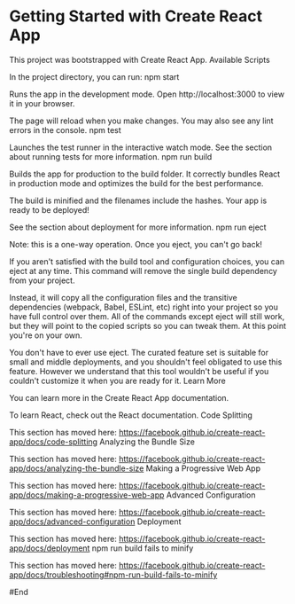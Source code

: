 # Getting Started with Create React App

This project was bootstrapped with Create React App.
Available Scripts

In the project directory, you can run:
npm start

Runs the app in the development mode.
Open http://localhost:3000 to view it in your browser.

The page will reload when you make changes.
You may also see any lint errors in the console.
npm test

Launches the test runner in the interactive watch mode.
See the section about running tests for more information.
npm run build

Builds the app for production to the build folder.
It correctly bundles React in production mode and optimizes the build for the best performance.

The build is minified and the filenames include the hashes.
Your app is ready to be deployed!

See the section about deployment for more information.
npm run eject

Note: this is a one-way operation. Once you eject, you can't go back!

If you aren't satisfied with the build tool and configuration choices, you can eject at any time. This command will remove the single build dependency from your project.

Instead, it will copy all the configuration files and the transitive dependencies (webpack, Babel, ESLint, etc) right into your project so you have full control over them. All of the commands except eject will still work, but they will point to the copied scripts so you can tweak them. At this point you're on your own.

You don't have to ever use eject. The curated feature set is suitable for small and middle deployments, and you shouldn't feel obligated to use this feature. However we understand that this tool wouldn't be useful if you couldn't customize it when you are ready for it.
Learn More

You can learn more in the Create React App documentation.

To learn React, check out the React documentation.
Code Splitting

This section has moved here: https://facebook.github.io/create-react-app/docs/code-splitting
Analyzing the Bundle Size

This section has moved here: https://facebook.github.io/create-react-app/docs/analyzing-the-bundle-size
Making a Progressive Web App

This section has moved here: https://facebook.github.io/create-react-app/docs/making-a-progressive-web-app
Advanced Configuration

This section has moved here: https://facebook.github.io/create-react-app/docs/advanced-configuration
Deployment

This section has moved here: https://facebook.github.io/create-react-app/docs/deployment
npm run build fails to minify

This section has moved here: https://facebook.github.io/create-react-app/docs/troubleshooting#npm-run-build-fails-to-minify

#End
